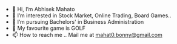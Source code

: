 - 👋 Hi, I’m Abhisek Mahato
- 👀 I’m interested in Stock Market, Online Trading, Board Games..
- 🌱 I’m pursuing Bachelors' in Business Administration
- 💞️ My favourite game is GOLF
- 📫 How to reach me .. Mail me at mahat0.bonny@gmail.com
